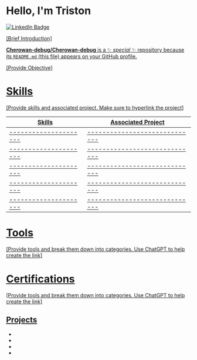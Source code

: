 # Hello, I'm Triston
<a href="https://www.linkedin.com/in/triston-petersen" target="_blank"><img src="https://img.shields.io/badge/LinkedIn-triston-petersen-blue?logo=linkedin&logoColor=white" alt="LinkedIn Badge">

[Brief Introduction]

**Cherowan-debug/Cherowan-debug** is a ✨ _special_ ✨ repository because its `README.md` (this file) appears on your GitHub profile.

[Provide Objective]


# Skills
[Provide skills and associated project. Make sure to hyperlink the project]

| Skills              | Associated Project          |
|---------------------|-----------------------------|
|---------------------|-----------------------------|
|---------------------|-----------------------------|
|---------------------|-----------------------------|
|---------------------|-----------------------------|
|---------------------|-----------------------------|

# Tools
[Provide tools and break them down into categories. Use ChatGPT to help create the link]

<div>

  
</div>

# Certifications
[Provide tools and break them down into categories. Use ChatGPT to help create the link]

## Projects
-
-
-
-


